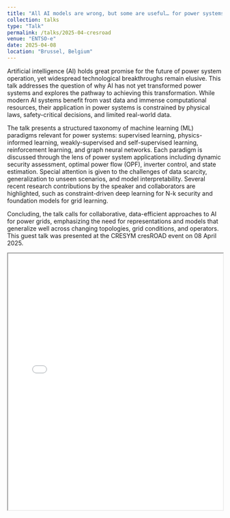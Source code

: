 ```yaml
---
title: "All AI models are wrong, but some are useful… for power systems"
collection: talks
type: "Talk"
permalink: /talks/2025-04-cresroad
venue: "ENTSO-e"
date: 2025-04-08
location: "Brussel, Belgium"
---
```


Artificial intelligence (AI) holds great promise for the future of power system operation, yet widespread technological breakthroughs remain elusive. This talk addresses the question of why AI has not yet transformed power systems and explores the pathway to achieving this transformation. While modern AI systems benefit from vast data and immense computational resources, their application in power systems is constrained by physical laws, safety-critical decisions, and limited real-world data.

The talk presents a structured taxonomy of machine learning (ML) paradigms relevant for power systems: supervised learning, physics-informed learning, weakly-supervised and self-supervised learning, reinforcement learning, and graph neural networks. Each paradigm is discussed through the lens of power system applications including dynamic security assessment, optimal power flow (OPF), inverter control, and state estimation. Special attention is given to the challenges of data scarcity, generalization to unseen scenarios, and model interpretability. Several recent research contributions by the speaker and collaborators are highlighted, such as constraint-driven deep learning for N-k security and foundation models for grid learning.

Concluding, the talk calls for collaborative, data-efficient approaches to AI for power grids, emphasizing the need for representations and models that generalize well across changing topologies, grid conditions, and operators. This guest talk was presented at the CRESYM cresROAD event on 08 April 2025.

<iframe src="[https://yourusername.github.io/yourrepo/files/myfile.pdf](https://JochenC.github.io/files\Jochen%20Cremer%20cresRoads%2008-04-2025.pdf)" width="100%" height="600px">
    This browser does not support PDFs. Please download the PDF to view it: 
    <a href="[https://yourusername.github.io/yourrepo/files/myfile.pdf](https://JochenC.github.io/files\Jochen%20Cremer%20cresRoads%2008-04-2025.pdf)">Download PDF</a>.
</iframe>
